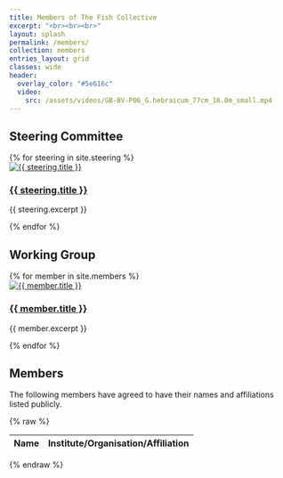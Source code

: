 ```yaml
---
title: Members of The Fish Collective
excerpt: "<br><br><br>"
layout: splash
permalink: /members/
collection: members
entries_layout: grid
classes: wide
header:
  overlay_color: "#5e616c"
  video:
    src: /assets/videos/GB-BV-P06_G.hebraicum_77cm_16.0m_small.mp4
---
```


## Steering Committee
<div class="members-grid">
  {% for steering in site.steering %}
    <div class="member-card">
      <a href="{{ steering.external_url | default: steering.url }}" target="_blank" rel="noopener">
        <img src="{{ steering.image }}" alt="{{ steering.title }}">
        <h3>{{ steering.title }}</h3>
      </a>
      <p class="steering-subtitle">{{ steering.excerpt }}</p>
    </div>
  {% endfor %}
</div>

## Working Group
<div class="members-grid">
  {% for member in site.members %}
    <div class="member-card">
      <a href="{{ member.external_url | default: member.url }}" target="_blank" rel="noopener">
        <img src="{{ member.image }}" alt="{{ member.title }}">
        <h3>{{ member.title }}</h3>
      </a>
      <p class="member-subtitle">{{ member.excerpt }}</p>
    </div>
  {% endfor %}
</div>

## Members
The following members have agreed to have their names and affiliations listed publicly.

{% raw %}
<link rel="stylesheet" href="https://cdn.datatables.net/1.13.6/css/jquery.dataTables.min.css">

<table id="members-table" class="display" style="width:100%">
  <thead>
    <tr>
      <th>Name</th>
      <th>Institute/Organisation/Affiliation</th>
    </tr>
  </thead>
  <tbody></tbody>
</table>

<script src="https://code.jquery.com/jquery-3.7.1.min.js"></script>
<script src="https://cdn.datatables.net/1.13.6/js/jquery.dataTables.min.js"></script>

<script>
document.addEventListener("DOMContentLoaded", function() {
  const sheetId = "1mH0FxPVJAqllZV5DAGlH585fGIHUgQA3WoZQ6LpQKDE"; // your sheet ID
  const gid = "837565785"; // your sheet tab GID
  const sheetUrl = `https://docs.google.com/spreadsheets/d/${sheetId}/gviz/tq?tqx=out:json&gid=${gid}`;

fetch(sheetUrl)
    .then(res => res.text())
    .then(text => {
      // Remove Google's JSONP wrapper
      const json = JSON.parse(text.substr(47).slice(0, -2));
      const rows = json.table.rows;
      const tableBody = document.querySelector("#members-table tbody");

      // Skip the first row (header)
      rows.slice(1).forEach(row => {
        const name = row.c[0] ? row.c[0].v : "";
        const affiliation = row.c[1] ? row.c[1].v : "";

        if (name && affiliation) {
          const tr = document.createElement("tr");
          tr.innerHTML = `<td>${name}</td><td>${affiliation}</td>`;
          tableBody.appendChild(tr);
        }
      });

      // Initialize DataTables
      $('#members-table').DataTable();
    })
    .catch(err => console.error("Error loading data:", err));
});
</script>
{% endraw %}

